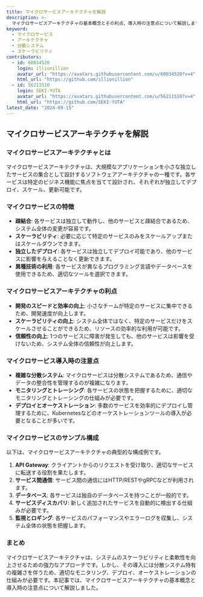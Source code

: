 ```yaml
---
title: マイクロサービスアーキテクチャを解説
description: >-
  マイクロサービスアーキテクチャの基本概念とその利点、導入時の注意点について解説します。このアーキテクチャがどのようにシステムのスケーラビリティと柔軟性を向上させるかを学びます。
keyword:
  - マイクロサービス
  - アーキテクチャ
  - 分散システム
  - スケーラビリティ
contributors:
  - id: 60034520
    login: illionillion
    avatar_url: "https://avatars.githubusercontent.com/u/60034520?v=4"
    html_url: "https://github.com/illionillion"
  - id: 56211510
    login: SEKI-YUTA
    avatar_url: "https://avatars.githubusercontent.com/u/56211510?v=4"
    html_url: "https://github.com/SEKI-YUTA"
latest_date: "2024-09-15"
---
```


## マイクロサービスアーキテクチャを解説

### マイクロサービスアーキテクチャとは

マイクロサービスアーキテクチャは、大規模なアプリケーションを小さな独立したサービスの集合として設計するソフトウェアアーキテクチャの一種です。各サービスは特定のビジネス機能に焦点を当てて設計され、それぞれが独立してデプロイ、スケール、更新可能です。

### マイクロサービスの特徴

- **疎結合**: 各サービスは独立して動作し、他のサービスと疎結合であるため、システム全体の変更が容易です。
- **スケーラビリティ**: 必要に応じて特定のサービスのみをスケールアップまたはスケールダウンできます。
- **独立したデプロイ**: 各サービスは独立してデプロイ可能であり、他のサービスに影響を与えることなく更新できます。
- **異種技術の利用**: 各サービスが異なるプログラミング言語やデータベースを使用できるため、適切なツールを選択できます。

### マイクロサービスアーキテクチャの利点

- **開発のスピードと効率の向上**: 小さなチームが特定のサービスに集中できるため、開発速度が向上します。
- **スケーラビリティの向上**: システム全体ではなく、特定のサービスだけをスケールさせることができるため、リソースの効率的な利用が可能です。
- **信頼性の向上**: 1つのサービスに障害が発生しても、他のサービスは影響を受けないため、システム全体の信頼性が向上します。

### マイクロサービス導入時の注意点

- **複雑な分散システム**: マイクロサービスは分散システムであるため、通信やデータの整合性を管理するのが複雑になります。
- **モニタリングとトレーシング**: 各サービスの状態を把握するために、適切なモニタリングとトレーシングの仕組みが必要です。
- **デプロイとオーケストレーション**: 多数のサービスを効率的にデプロイし管理するために、Kubernetesなどのオーケストレーションツールの導入が必要となることが多いです。

### マイクロサービスのサンプル構成

以下は、マイクロサービスアーキテクチャの典型的な構成例です。

1. **API Gateway**: クライアントからのリクエストを受け取り、適切なサービスに転送する役割を果たします。
2. **サービス間通信**: サービス間の通信にはHTTP/RESTやgRPCなどが利用されます。
3. **データベース**: 各サービスは独自のデータベースを持つことが一般的です。
4. **サービスディスカバリ**: 新しく追加されたサービスを自動的に検出する仕組みが必要です。
5. **監視とロギング**: 各サービスのパフォーマンスやエラーログを収集し、システム全体の状態を把握します。

### まとめ

マイクロサービスアーキテクチャは、システムのスケーラビリティと柔軟性を向上させるための強力なアプローチです。しかし、その導入には分散システム特有の複雑さを伴うため、適切なモニタリング、デプロイ、オーケストレーションの仕組みが必要です。本記事では、マイクロサービスアーキテクチャの基本概念と導入時の注意点について解説しました。
